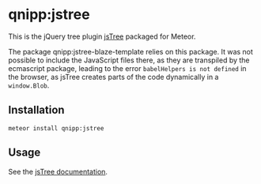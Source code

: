 # qnipp:jstree

This is the jQuery tree plugin [jsTree](https://www.jstree.com) packaged for Meteor.

The package qnipp:jstree-blaze-template relies on this package. It was not possible to include the JavaScript files there, as they are transpiled by the ecmascript package, leading to the error `babelHelpers is not defined` in the browser, as jsTree creates parts of the code dynamically in a `window.Blob`.

## Installation

    meteor install qnipp:jstree

## Usage

See the [jsTree documentation](https://www.jstree.com/).
